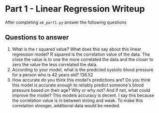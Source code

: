 # Part 1 - Linear Regression Writeup

After completing `a6_part1.py` answer the following questions

## Questions to answer

1. What is the r squared value?  What does this say about this linear regression model?
    R squared is the correlation value of the data. The close the value is to one the more correlated the data and the closer to zero the value the less correlated the data.
2. According to your model, what is the predicted systolic blood pressure for a person who is 42 years old?
    136.52
3. How accurate do you think this model's predictions are?  Do you think this model is accurate enough to reliably predict someone's blood pressure based on their age?  Why or why not?  And if not, what could improve the model?
This models accuracy is decent. I say this because the correlation value is in between strong and weak. To make this correlation stronger, additional data would be needed. 